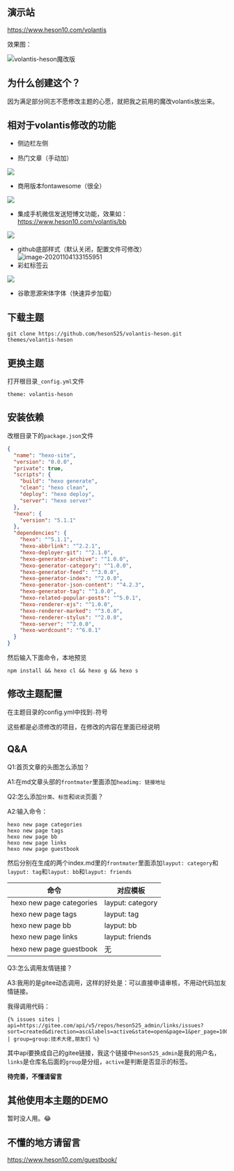 ## 演示站

https://www.heson10.com/volantis

效果图：

![volantis-heson魔改版](https://7.dusays.com/2020/11/04/a3a0a83094db6.png)



## 为什么创建这个？

因为满足部分同志不愿修改主题的心愿，就把我之前用的魔改volantis放出来。

## 相对于volantis修改的功能

- 侧边栏左侧

- 热门文章（手动加）

![](https://7.dusays.com/2020/11/04/aee47db7cb65c.png)

- 商用版本fontawesome（很全）

![](https://7.dusays.com/2020/11/04/a8e55166f33dc.png)

- 集成手机微信发送短博文功能，效果如：https://www.heson10.com/volantis/bb

![](https://7.dusays.com/2020/11/04/17a3553131fa7.png)

- github底部样式（默认关闭，配置文件可修改）
 ![image-20201104133155951](C:\Users\Heson\AppData\Roaming\Typora\typora-user-images\image-20201104133155951.png)
- 彩虹标签云

![](https://7.dusays.com/2020/11/04/f5b40162c7040.png)

- 谷歌思源宋体字体（快速异步加载）

## 下载主题

```
git clone https://github.com/heson525/volantis-heson.git themes/volantis-heson
```

## 更换主题

打开根目录`_config.yml`文件

```
theme: volantis-heson
```

## 安装依赖

改根目录下的`package.json`文件

```json
{
  "name": "hexo-site",
  "version": "0.0.0",
  "private": true,
  "scripts": {
    "build": "hexo generate",
    "clean": "hexo clean",
    "deploy": "hexo deploy",
    "server": "hexo server"
  },
  "hexo": {
    "version": "5.1.1"
  },
  "dependencies": {
    "hexo": "^5.1.1",
    "hexo-abbrlink": "^2.2.1",
    "hexo-deployer-git": "^2.1.0",
    "hexo-generator-archive": "^1.0.0",
    "hexo-generator-category": "^1.0.0",
    "hexo-generator-feed": "^3.0.0",
    "hexo-generator-index": "^2.0.0",
    "hexo-generator-json-content": "^4.2.3",
    "hexo-generator-tag": "^1.0.0",
    "hexo-related-popular-posts": "^5.0.1",
    "hexo-renderer-ejs": "^1.0.0",
    "hexo-renderer-marked": "^3.0.0",
    "hexo-renderer-stylus": "^2.0.0",
    "hexo-server": "^2.0.0",
    "hexo-wordcount": "^6.0.1"
  }
}

```

然后输入下面命令，本地预览

```
npm install && hexo cl && hexo g && hexo s
```

## 修改主题配置

在主题目录的config.yml中找到`☆`符号

这些都是必须修改的项目，在修改的内容在里面已经说明

## Q&A

Q1:首页文章的头图怎么添加？

A1:在md文章头部的`frontmater`里面添加`headimg: 链接地址`

Q2:怎么添加`分类`、`标签`和`说说`页面？

A2:输入命令：

```
hexo new page categories
hexo new page tags
hexo new page bb
hexo new page links          
hexo new page guestbook
```

然后分别在生成的两个index.md里的`frontmater`里面添加`layput: category`和`layput: tag`和`layput: bb`和`layput: friends`

| 命令                     | 对应模板         |
| ------------------------ | ---------------- |
| hexo new page categories | layput: category |
| hexo new page tags       | layput: tag      |
| hexo new page bb         | layput: bb       |
| hexo new page links      | layput: friends  |
| hexo new page guestbook  | 无               |

Q3:怎么调用友情链接？

A3:我用的是gitee动态调用，这样的好处是：可以直接申请审核，不用动代码加友情链接。

我得调用代码：

```
{% issues sites | api=https://gitee.com/api/v5/repos/heson525_admin/links/issues?sort=created&direction=asc&labels=active&state=open&page=1&per_page=100 | group=group:技术大佬,朋友们 %}
```

其中api要换成自己的gitee链接，我这个链接中`heson525_admin`是我的用户名，`links`是仓库名后面的`group`是分组，`active`是判断是否显示的标签。

**待完善，不懂请留言**

## 其他使用本主题的DEMO

暂时没人用。😂

## 不懂的地方请留言

https://www.heson10.com/guestbook/